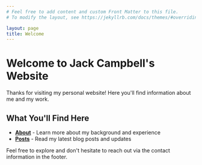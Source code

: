 ```yaml
---
# Feel free to add content and custom Front Matter to this file.
# To modify the layout, see https://jekyllrb.com/docs/themes/#overriding-theme-defaults

layout: page
title: Welcome
---
```


# Welcome to Jack Campbell's Website

Thanks for visiting my personal website! Here you'll find information about me and my work.

## What You'll Find Here

- **[About](/about/)** - Learn more about my background and experience
- **[Posts](/posts/)** - Read my latest blog posts and updates

Feel free to explore and don't hesitate to reach out via the contact information in the footer.
